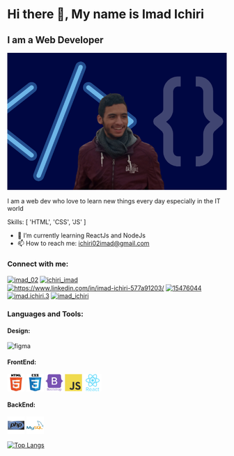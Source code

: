 # Hi there 👋, My name is Imad Ichiri
## I am a Web Developer
<p align='center'>
<img src='banner.png' alt='README Banner' />
</p>

I am a web dev who love to learn new things every day especially in the IT world

Skills: [ 'HTML', 'CSS', 'JS' ]

- 🌱 I’m currently learning ReactJs and NodeJs
- 📫 How to reach me: <a>ichiri02imad@gmail.com</a>

<h3 align="left">Connect with me:</h3>
<p align="left">
<a href="https://codepen.io/imad_02" target="blank"><img align="center" src="https://raw.githubusercontent.com/rahuldkjain/github-profile-readme-generator/master/src/images/icons/Social/codepen.svg" alt="imad_02" height="30" width="40" /></a>
<a href="https://twitter.com/ichiri_imad" target="blank"><img align="center" src="https://raw.githubusercontent.com/rahuldkjain/github-profile-readme-generator/master/src/images/icons/Social/twitter.svg" alt="ichiri_imad" height="30" width="40" /></a>
<a href="https://www.linkedin.com/in/imad-ichiri-577a91203/" target="blank"><img align="center" src="https://raw.githubusercontent.com/rahuldkjain/github-profile-readme-generator/master/src/images/icons/Social/linked-in-alt.svg" alt="https://www.linkedin.com/in/imad-ichiri-577a91203/" height="30" width="40" /></a>
<a href="https://stackoverflow.com/users/15476044" target="blank"><img align="center" src="https://raw.githubusercontent.com/rahuldkjain/github-profile-readme-generator/master/src/images/icons/Social/stack-overflow.svg" alt="15476044" height="30" width="40" /></a>
<a href="https://fb.com/imad.ichiri.3" target="blank"><img align="center" src="https://raw.githubusercontent.com/rahuldkjain/github-profile-readme-generator/master/src/images/icons/Social/facebook.svg" alt="imad.ichiri.3" height="30" width="40" /></a>
<a href="https://instagram.com/imad_ichiri" target="blank"><img align="center" src="https://raw.githubusercontent.com/rahuldkjain/github-profile-readme-generator/master/src/images/icons/Social/instagram.svg" alt="imad_ichiri" height="30" width="40" /></a>
</p>


<h3 align="left">Languages and Tools:</h3>

<h4 align="left">Design:</h4>
<p align="left"> 
<img src="https://www.vectorlogo.zone/logos/figma/figma-icon.svg" alt="figma" width="40" height="40"/>
</p> 

<h4 align="left">FrontEnd:</h4>
<p align="left"> 
<img src="https://raw.githubusercontent.com/devicons/devicon/master/icons/html5/html5-original-wordmark.svg" alt="html5" width="40" height="40"/> 
<img src="https://raw.githubusercontent.com/devicons/devicon/master/icons/css3/css3-original-wordmark.svg" alt="css3" width="40" height="40"/> 
<img src="https://raw.githubusercontent.com/devicons/devicon/master/icons/bootstrap/bootstrap-plain-wordmark.svg" alt="bootstrap" width="40" height="40"/> 
<img src="https://raw.githubusercontent.com/devicons/devicon/master/icons/javascript/javascript-original.svg" alt="javascript" width="40" height="40"/> 
<img src="https://raw.githubusercontent.com/devicons/devicon/master/icons/react/react-original-wordmark.svg" alt="react" width="40" height="40"/> 
</p>

<h4 align="left">BackEnd:</h4>
<p align="left"> 
<img src="https://raw.githubusercontent.com/devicons/devicon/master/icons/php/php-original.svg" alt="php" width="40" height="40"/>
<img src="https://raw.githubusercontent.com/devicons/devicon/master/icons/mysql/mysql-original-wordmark.svg" alt="mysql" width="40" height="40"/>
</p>

[![Top Langs](https://github-readme-stats.vercel.app/api/top-langs/?username=imadichiri&layout=compact)](https://github.com/anuraghazra/github-readme-stats)
